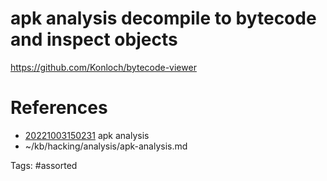 # apk analysis decompile to bytecode and inspect objects
https://github.com/Konloch/bytecode-viewer

# References
- [20221003150231](/zet/20221003150231/) apk analysis
- ~/kb/hacking/analysis/apk-analysis.md

Tags:
    #assorted

